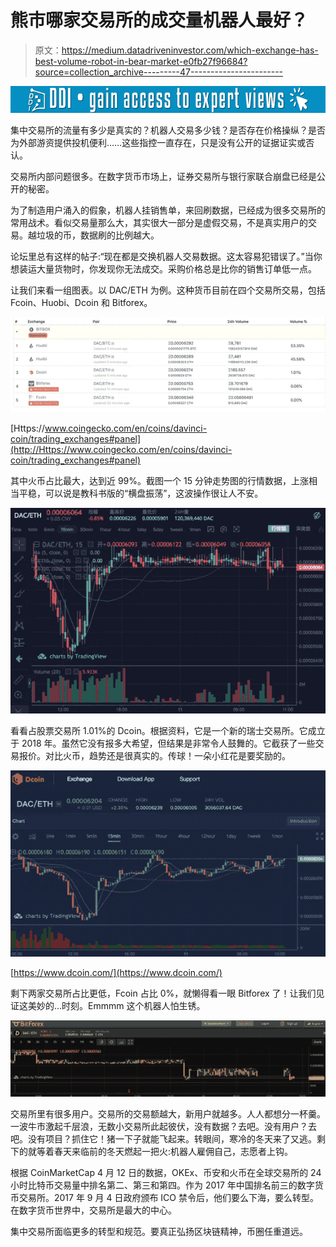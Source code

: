 # 熊市哪家交易所的成交量机器人最好？

> 原文：<https://medium.datadriveninvestor.com/which-exchange-has-best-volume-robot-in-bear-market-e0fb27f96684?source=collection_archive---------47----------------------->

[![](img/ea882d06bfa68142d7440974aad9a391.png)](http://www.track.datadriveninvestor.com/1B9E)

集中交易所的流量有多少是真实的？机器人交易多少钱？是否存在价格操纵？是否为外部游资提供投机便利……这些指控一直存在，只是没有公开的证据证实或否认。

交易所内部问题很多。在数字货币市场上，证券交易所与银行家联合崩盘已经是公开的秘密。

为了制造用户涌入的假象，机器人挂销售单，来回刷数据，已经成为很多交易所的常用战术。看似交易量那么大，其实很大一部分是虚假交易，不是真实用户的交易。越垃圾的币，数据刷的比例越大。

论坛里总有这样的帖子:“现在都是交换机器人交易数据。这太容易犯错误了。”当你想装运大量货物时，你发现你无法成交。采购价格总是比你的销售订单低一点。

让我们来看一组图表。以 DAC/ETH 为例。这种货币目前在四个交易所交易，包括 Fcoin、Huobi、Dcoin 和 Bitforex。

![](img/4c39d3c4ddfdf1b4d0042a5df3eb72e1.png)

[Https://www.coingecko.com/en/coins/davinci-coin/trading_exchanges#panel](http://Https://www.coingecko.com/en/coins/davinci-coin/trading_exchanges#panel)

其中火币占比最大，达到近 99%。截图一个 15 分钟走势图的行情数据，上涨相当平稳，可以说是教科书版的“横盘振荡”，这波操作很让人不安。

![](img/664b88fbe638dc6fc9898c043135948c.png)

看看占股票交易所 1.01%的 Dcoin。根据资料，它是一个新的瑞士交易所。它成立于 2018 年。虽然它没有报多大希望，但结果是非常令人鼓舞的。它截获了一些交易报价。对比火币，趋势还是很真实的。传球！一朵小红花是要奖励的。

![](img/d35d6406d98445c6e13c4d16e211402f.png)

[https://www.dcoin.com/](https://www.dcoin.com/)

剩下两家交易所占比更低，Fcoin 占比 0%，就懒得看一眼 Bitforex 了！让我们见证这美妙的…时刻。Emmmm 这个机器人怕生锈。

![](img/e9fbfbcefd36e5b19aeeac38c13781ea.png)

交易所里有很多用户。交易所的交易额越大，新用户就越多。人人都想分一杯羹。一波牛市激起千层浪，无数小交易所此起彼伏，没有数据？去吧。没有用户？去吧。没有项目？抓住它！猪一下子就能飞起来。转眼间，寒冷的冬天来了又逃。剩下的就等着春天来临前的冬天燃起一把火:机器人雇佣自己，志愿者上钩。

根据 CoinMarketCap 4 月 12 日的数据，OKEx、币安和火币在全球交易所的 24 小时比特币交易量中排名第二、第三和第四。作为 2017 年中国排名前三的数字货币交易所。2017 年 9 月 4 日政府颁布 ICO 禁令后，他们要么下海，要么转型。在数字货币世界中，交易所是最大的中心。

集中交易所面临更多的转型和规范。要真正弘扬区块链精神，币圈任重道远。
